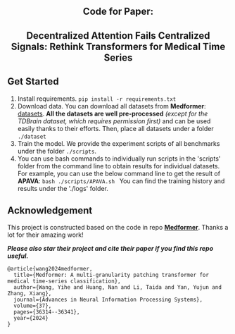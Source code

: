 <div align="center">
  <h2><b> Code for Paper:</b></h2>
  <h2><b> Decentralized Attention Fails Centralized Signals: Rethink Transformers for Medical Time Series </b></h2>
</div>

## Get Started

1. Install requirements. ```pip install -r requirements.txt```
2. Download data. You can download all datasets from **Medformer**: [datasets](https://github.com/DL4mHealth/Medformer). **All the datasets are well pre-processed** *(except for the TDBrain dataset, which requires permission first)* and can be used easily thanks to their efforts. Then, place all datasets under a folder ```./dataset```
3. Train the model. We provide the experiment scripts of all benchmarks under the folder `./scripts`. 
4. You can use bash commands to individually run scripts in the 'scripts' folder from the command line to obtain results for individual datasets. For example, you can use the below command line to get the result of  **APAVA**: ```bash ./scripts/APAVA.sh ``` You can find the training history and results under the './logs' folder.

## Acknowledgement

This project is constructed based on the code in repo [**Medformer**](https://github.com/DL4mHealth/Medformer).
Thanks a lot for their amazing work!

***Please also star their project and cite their paper if you find this repo useful.***
```
@article{wang2024medformer,
  title={Medformer: A multi-granularity patching transformer for medical time-series classification},
  author={Wang, Yihe and Huang, Nan and Li, Taida and Yan, Yujun and Zhang, Xiang},
  journal={Advances in Neural Information Processing Systems},
  volume={37},
  pages={36314--36341},
  year={2024}
}
```

